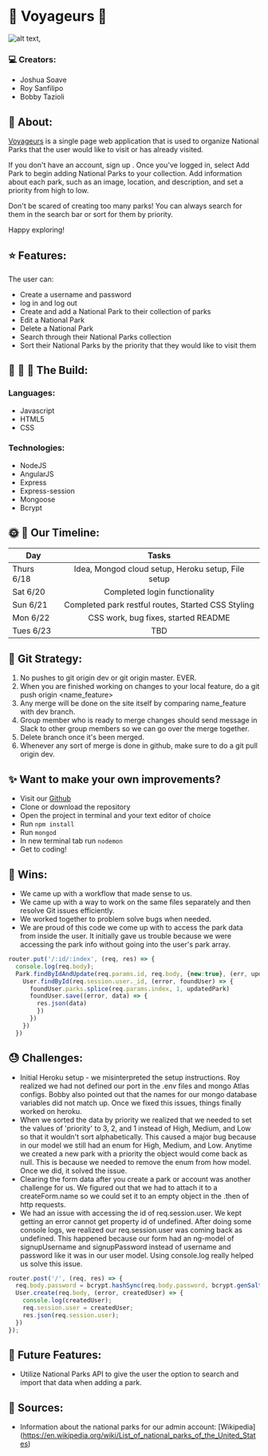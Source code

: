 # :evergreen_tree: Voyageurs :evergreen_tree:

![alt text](https:// ),

### :computer: Creators:

- Joshua Soave
- Roy Sanfilipo
- Bobby Tazioli

## :sunrise_over_mountains: About:

[Voyageurs](https://v-o-y-a-g-e-u-r-s.herokuapp.com/) is a single page web application that is used to organize National Parks that the user would like to visit or has already visited.

If you don't have an account, sign up <here>. Once you've logged in, select Add Park to begin adding National Parks to your collection. Add information about each park, such as an image, location, and description, and set a priority from high to low.

Don't be scared of creating too many parks! You can always search for them in the search bar or sort for them by priority.

Happy exploring!

## :star: Features:
The user can:
- Create a username and password
- log in and log out
- Create and add a National Park to their collection of parks
- Edit a National Park
- Delete a National Park
- Search through their National Parks collection
- Sort their National Parks by the priority that they would like to visit them

## :wrench: :nut_and_bolt: :hammer: The Build:
### Languages:
- Javascript
- HTML5
- CSS
### Technologies:
- NodeJS
- AngularJS
- Express
- Express-session
- Mongoose
- Bcrypt

## :sun_with_face: :full_moon_with_face: Our Timeline:
| Day           | Tasks         |
| ------------- |:-------------:|
| Thurs 6/18    | Idea, Mongod cloud setup, Heroku setup, File setup |
| Sat 6/20      | Completed login functionality      |
| Sun 6/21      | Completed park restful routes, Started CSS Styling      |
| Mon 6/22      | CSS work, bug fixes, started README     |
| Tues 6/23     | TBD      |

## :floppy_disk: Git Strategy:

1. No pushes to git origin dev or git origin master. EVER.
2. When you are finished working on changes to your local feature, do a git push origin <name_feature>
3. Any merge will be done on the site itself by comparing name_feature with dev branch.
4. Group member who is ready to merge changes should send message in Slack to other group members so we can go over the merge together.
5. Delete branch once it's been merged.
6. Whenever any sort of merge is done in github, make sure to do a git pull origin dev.

## :sparkles: Want to make your own improvements?
- Visit our [Github](https://github.com/joshuasoave/national-parks)
- Clone or download the repository
- Open the project in terminal and your text editor of choice
- Run ```npm install```
- Run ```mongod```
- In new terminal tab run ```nodemon```
- Get to coding!

## :dancer: Wins:
- We came up with a workflow that made sense to us.
- We came up with a way to work on the same files separately and then resolve Git issues efficiently.
- We worked together to problem solve bugs when needed.
- We are proud of this code we come up with to access the park data from inside the user. It initially gave us trouble because we were accessing the park info without going into the user's park array.

```Javascript
router.put('/:id/:index', (req, res) => {
  console.log(req.body);
  Park.findByIdAndUpdate(req.params.id, req.body, {new:true}, (err, updatedPark) => {
    User.findById(req.session.user._id, (error, foundUser) => {
      foundUser.parks.splice(req.params.index, 1, updatedPark)
      foundUser.save((error, data) => {
        res.json(data)
        })
      })
    })
  })
  ```

## :sweat: Challenges:
- Initial Heroku setup - we misinterpreted the setup instructions. Roy realized we had not defined our port in the .env files and mongo Atlas configs. Bobby also pointed out that the names for our mongo database variables did not match up. Once we fixed this issues, things finally worked on heroku.
- When we sorted the data by priority we realized that we needed to set the values of 'priority' to 3, 2, and 1 instead of High, Medium, and Low so that it wouldn't sort alphabetically. This caused a major bug because in our model we still had an enum for High, Medium, and Low. Anytime we created a new park with a priority the object would come back as null. This is because we needed to remove the enum from how model. Once we did, it solved the issue.
- Clearing the form data after you create a park or account was another challenge for us. We figured out that we had to attach it to a createForm.name so we could set it to an empty object in the .then of http requests.
- We had an issue with accessing the id of req.session.user. We kept getting an error cannot get property id of undefined. After doing some console logs, we realized our req.session.user was coming back as undefined. This happened because our form had an ng-model of signupUsername and signupPassword instead of username and password like it was in our user model. Using console.log really helped us solve this issue.   

```Javascript
router.post('/', (req, res) => {
  req.body.password = bcrypt.hashSync(req.body.password, bcrypt.genSaltSync(10));
  User.create(req.body, (error, createdUser) => {
    console.log(createdUser);
    req.session.user = createdUser;
    res.json(req.session.user);
  })
});
```

## :pray: Future Features:
- Utilize National Parks API to give the user the option to search and import that data when adding a park.

## :blue_book: Sources:
- Information about the national parks for our admin account:
[Wikipedia] (https://en.wikipedia.org/wiki/List_of_national_parks_of_the_United_States)
